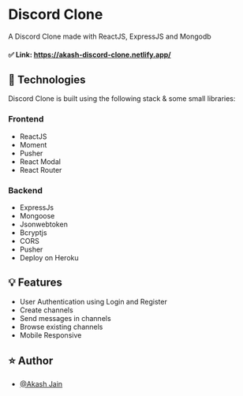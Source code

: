 # Discord Clone
A Discord Clone made with ReactJS, ExpressJS and Mongodb

#### ✅ Link: https://akash-discord-clone.netlify.app/

## 📝 Technologies
Discord Clone is built using the following stack & some small libraries:

### Frontend
- ReactJS
- Moment
- Pusher
- React Modal
- React Router

### Backend
- ExpressJs
- Mongoose
- Jsonwebtoken
- Bcryptjs
- CORS
- Pusher
- Deploy on Heroku

## 💡 Features
- User Authentication using Login and Register
- Create channels
- Send messages in channels
- Browse existing channels
- Mobile Responsive

## ⭐ Author
- [@Akash Jain](https://github.com/Akash20x)
